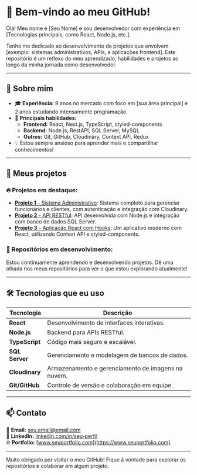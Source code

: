 # 👋 Bem-vindo ao meu GitHub!

Olá! Meu nome é [Seu Nome] e sou desenvolvedor com experiência em [Tecnologias principais, como React, Node.js, etc.]. 

Tenho me dedicado ao desenvolvimento de projetos que envolvem [exemplo: sistemas administrativos, APIs, e aplicações frontend]. Este repositório é um reflexo do meu aprendizado, habilidades e projetos ao longo da minha jornada como desenvolvedor.

---

## 🚀 Sobre mim

- 🎓 **Experiência:** 9 anos no mercado com foco em [sua área principal] e 2 anos estudando intensamente programação.
- 🔧 **Principais habilidades:** 
  - **Frontend:** React, Next.js, TypeScript, styled-components
  - **Backend:** Node.js, RestAPI, SQL Server, MySQL
  - **Outros:** Git, GitHub, Cloudinary, Context API, Redux
- 💡 Estou sempre ansioso para aprender mais e compartilhar conhecimentos!

---

## 📂 Meus projetos

### 🔥 Projetos em destaque:
- [**Projeto 1** - Sistema Administrativo](#): Sistema completo para gerenciar funcionários e clientes, com autenticação e integração com Cloudinary.
- [**Projeto 2** - API RESTful](#): API desenvolvida com Node.js e integração com banco de dados SQL Server.
- [**Projeto 3** - Aplicação React com Hooks](#): Um aplicativo moderno com React, utilizando Context API e styled-components.

### 🌱 Repositórios em desenvolvimento:
Estou continuamente aprendendo e desenvolvendo projetos. Dê uma olhada nos meus repositórios para ver o que estou explorando atualmente!

---

## 🛠️ Tecnologias que eu uso

| Tecnologia           | Descrição                                              |
|----------------------|-------------------------------------------------------|
| **React**            | Desenvolvimento de interfaces interativas.            |
| **Node.js**          | Backend para APIs RESTful.                            |
| **TypeScript**       | Código mais seguro e escalável.                       |
| **SQL Server**       | Gerenciamento e modelagem de bancos de dados.         |
| **Cloudinary**       | Armazenamento e gerenciamento de imagens na nuvem.    |
| **Git/GitHub**       | Controle de versão e colaboração em equipe.           |

---

## 📫 Contato

📧 **Email:** [seu.email@email.com](mailto:seu.email@email.com)  
💼 **LinkedIn:** [linkedin.com/in/seu-perfil](https://linkedin.com/in/seu-perfil)  
🌐 **Portfolio:** [www.seuportfolio.com](https://www.seuportfolio.com)  

---

Muito obrigado por visitar o meu GitHub! Fique à vontade para explorar os repositórios e colaborar em algum projeto.
